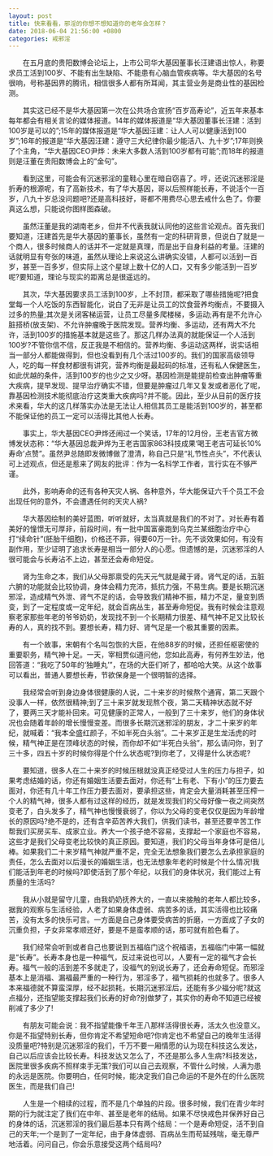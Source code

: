 ```yaml
---
layout: post
title: 快来看看，邪淫的你想不想知道你的老年会怎样？
date: 2018-06-04 21:56:00 +0800
categories: 戒邪淫
---
```


　　在五月底的贵阳数博会论坛上，上市公司华大基因董事长汪建语出惊人，称要求员工活到100岁、不能有出生缺陷、不能患有心脑血管疾病等。华大基因的名号很响，号称基因界的腾讯，相信很多人都有所耳闻，其主营业务是商业性的基因检测。
　　其实这已经不是华大基因第一次在公共场合宣扬“百岁高寿论”，近五年来基本每年都会有相关言论的媒体报道。14年的媒体报道是“华大基因董事长汪建：活到100岁是可以的”;15年的媒体报道是“华大基因汪建：让人人可以健康活到100岁”;16年的报道是“华大基因汪建：遵守三大纪律你最少能活八、九十岁”;17年则换了个主角，“华大基因CEO尹烨：未来大多数人活到100岁都有可能”;而18年的报道则是汪董在贵阳数博会上的“金句”。
　　看到这里，可能会有沉迷邪淫的童鞋心里在暗自窃喜了。哼，还说沉迷邪淫是折寿的根源呢，有了高新技术，有了华大基因，哥以后照样能长寿，不说活个一百岁，八九十岁总没问题吧?还是高科技好，哥都不用费尽心思去戒什么色了。你要真这么想，只能说你图样图森破。
　　虽然汪董是我的湖南老乡，但并不代表我就认同他的这些言论观点。首先我们要知道，汪建首先是华大基因的董事长，虽然有一定的科研背景，但说白了就是一个商人，很多时候商人的话并不一定就是真理，而是出于自身利益的考量。汪建的话就明显有夸张的味道，虽然从理论上来说这么讲确实没错，人都可以活到一百岁，甚至一百多岁，但实际上这个星球上数十亿的人口，又有多少能活到一百岁呢?要知道，理论与现实的距离总是很遥远的。
　　其次，华大基因要求员工活到100岁，上不封顶，都采取了哪些措施呢?把食堂每一个人吃饭的东西智能化，说白了无非是让员工的饮食营养均衡点，不要摄入过多的热量;其次是关闭客梯运营，让员工尽量多爬楼梯，多运动;再有是不允许心脏搭桥(放支架)、不允许肿瘤晚于医院发现。营养均衡、多运动，还有两大不允许，活到100岁的措施基本就是这些了。那这几样办法真的就能保证一个人活到100岁?不管你信不信，反正我是不相信的。营养均衡、多运动这两样，说实话相当一部分人都能做得到，但也没看到有几个活过100岁的。我们的国家高级领导人，吃的每一样食材都很有讲究，营养均衡是最起码的标准，还有私人保健医生，如此优越的条件，活到100岁的也少之又少呀。基因检测是能提前检查出肿瘤等重大疾病，提早发现、提早治疗确实不错，但要是肿瘤过几年又复发或者恶化了呢，靠基因检测技术能彻底治疗这类重大疾病吗?并不能。因此，至少从目前的医疗技术来看，华大的这几样落实办法是无法让人相信其员工是能活到100岁的，甚至都不能保证他的员工一定可以活得比其他人长寿。
　　事实上，华大基因CEO尹烨还闹过一个笑话，17年的12月份，王老吉官方微博发状态称：“华大基因总裁尹烨为王老吉国家863科技成果‘喝王老吉可延长10%寿命’点赞”。虽然尹总随即发微博做了澄清，称自己只是“礼节性点头”，不代表认可上述观点，但还是惹来了网友的批评：作为一名科学工作者，言行实在不够严谨。
　　此外，影响寿命的还有各种天灾人祸、各种意外，华大能保证六千个员工不会出现任何的意外，不会遭遇任何的天灾人祸?
　　华大基因绘制的美好蓝图，听听就好，太当真就是我们的不对了。对长寿有着美好的憧憬无可厚非，前段时间，有一批中国富豪跑到乌克兰某细胞治疗中心打“续命针”(胚胎干细胞)，价格还不菲，得要60万一针。先不谈效果如何，有没有副作用，至少证明了追求长寿是相当一部分人的心愿。但遗憾的是，沉迷邪淫的人很可能会与长寿沾不上边，甚至还会寿命短促。
　　肾为生命之本，我们从父母那禀受的先天元气就是藏于肾。肾气足的话，五脏六腑的功能就会比较协调，身体会精力充沛，抵抗力强，不易生病。要是长期沉迷邪淫，造成精气外泄、肾气不足的话，会导致我们精神不振，精力不足，量变到质变，到了一定程度或一定年纪，就会百病丛生，甚至寿命短促。我有时候会注意观察老家那些年老的爷爷奶奶，发现找不到一个长期精力很差、精气神不足又比较长寿的人，真的找不到。要想长寿，精力好、肾气足是一个极其重要的因素。
　　有一个故事，宋朝有个名叫包恢的大臣，在他88岁的时候，还担任枢密使的重要职务，精气神十足。一天，宰相贾似道问他，您如此高寿，有何养生妙法，他回答道：“我吃了50年的‘独睡丸’”，在场的大臣们听了，都哈哈大笑。从这个故事可以看出，普通人要想长寿，节欲保身是一个很明智的选择。
　　我经常会听到身边身体很健康的人说，二十来岁的时候熬个通宵，第二天跟个没事人一样，依然很精神;到了三十来岁就发现熬个夜，第二天精神状态就不好了，要两三天才能补回来。可见健康的正常人，一般到了三十来岁，他们的身体状况也会随着年龄的增长慢慢变差。而很多长期沉迷邪淫的朋友，才二十来岁的年纪，就喊着：“我本全盛红颜子，不如半死白头翁”。二十来岁正是生龙活虎的时候，精气神正是在顶峰状态的时候，而你却不如“半死白头翁”，那么请问你，到了三十多，四五十岁的时候你得是个什么状态呢?到你老了，又得是什么状态呢?
　　要知道，很多人在二十来岁的时候压根就没真正经受过人生的压力与担子，如果考虑结婚的话，你还有婚姻生活要去面对，你还有“上有老、下有小”的压力要去面对，你还有几十年工作压力要去面对，要承担这些，肯定会大量消耗甚至压榨一个人的精气神，很多人都有过这样的经历，就是发现我们的父母好像一夜之间突然变老了，白头发多了，精气神也慢慢衰弱了，你以为父母的变老仅仅是因为年龄增长的原因吗?绝不是的，还有含辛茹苦养大我们，供我们读书，甚至还要辛苦工作帮我们买房买车、成家立业。养大一个孩子绝不容易，支撑起一个家庭也不容易，这些才是我们父母变老比较快的真正原因。要知道，我们的父母当年身体可是倍儿棒。如果我们二十来岁精气神就严重不足，完全无法想象我们要怎么去承担家庭的责任，怎么去面对以后漫长的婚姻生活，也无法想象年老的时候是个什么情况!我们能活到年老的时候吗?即使活到了那个年纪，以我们的身体状况，我们能过上有质量的生活吗?
　　我从小就是留守儿童，由我奶奶抚养大的，一直以来接触的老年人都比较多，据我的观察与生活经验，人老了如果身体虚弱、病苦多的话，其实活得也比较痛苦，没有太多的快乐可言。一方面是自己身体要受病苦的折磨，一方面成了子女的沉重负担，子女非常孝顺还好，要是不是蛮孝顺的话，那可就有脸色看了。
　　我们经常会听到或者自己也要说到五福临门这个祝福语，五福临门中第一幅就是“长寿”。长寿本身也是一种福气，反过来说也可以，人要有一定的福气才会长寿。福气一般的活到差不多就走了，没福气的别说长寿了，还会寿命短促。而邪淫基本上是消福、漏福最严重的一种行为，邪淫多了，福气损耗的也就多了。很多人本来福德就不算蛮深厚，经不起损耗，长期沉迷邪淫后，还能有多少福分呢?就这点福分，还指望能支撑起我们长寿的好命?别做梦了，其实你的寿命不知道已经被削减了多少了!
　　有朋友可能会说：我不指望能像千年王八那样活得很长寿，活太久也没意义。你是不指望特别长寿，但你肯定不希望短命吧?你肯定也不希望自己的晚年生活得没质量吧?特别是沉迷邪淫的我们，千万不要一厢情愿的认为现在科技这么发达，自己以后应该会比较长寿。科技发达又怎么了，不还是那么多人生病?科技发达，医院里很多疾病不照样束手无策?我们可以自己去观察，不管什么时候，人满为患的永远是医院。你要明白，任何时候，能决定我们自己命运的不是外在的什么医院医生，而是我们自己!
　　人生是一个相续的过程，而不是几个单独的片段。很多时候，我们在青少年时期的行为就注定了我们在中年、甚至是老年的结局。如果不尽快戒色并保养好自己的身体的话，沉迷邪淫的我们最后基本只有两个结局：一个是寿命短促，活不到自己的天年;一个是到了一定年纪，由于身体虚弱、百病丛生而苟延残喘，毫无尊严地活着。问问自己，你会乐意接受这两个结局吗?
